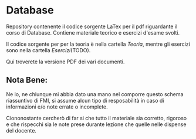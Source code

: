 # Database
Repository contenente il codice sorgente LaTex per il pdf riguardante il corso di Database.
Contiene materiale teorico e esercizi d'esame svolti.

Il codice sorgente per per la teoria è nella cartella _Teoria_, mentre gli esercizi sono nella cartella _Esercizi_(TODO).

Qui troverete la versione PDF dei vari documenti.

## Nota Bene:
Ne io, ne chiunque mi abbia dato una mano nel comporre questo schema riassuntivo di FMI, si assume alcun tipo di resposabilità in caso di informazioni e/o note errate o incomplete.

Ciononostante cercherò di far si che tutto il materiale sia corretto, rigoroso e che rispecchi sia le note prese durante lezione che quelle nelle dispense del docente.
